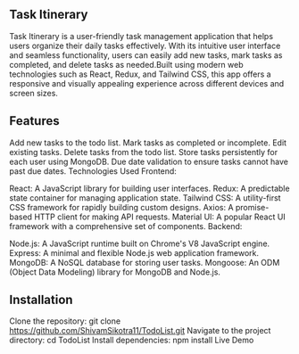 ## Task Itinerary
Task Itinerary is a user-friendly task management application that helps users organize their daily tasks effectively. With its intuitive user interface and seamless functionality, users can easily add new tasks, mark tasks as completed, and delete tasks as needed.Built using modern web technologies such as React, Redux, and Tailwind CSS, this app offers a responsive and visually appealing experience across different devices and screen sizes.

## Features
Add new tasks to the todo list.
Mark tasks as completed or incomplete.
Edit existing tasks.
Delete tasks from the todo list.
Store tasks persistently for each user using MongoDB.
Due date validation to ensure tasks cannot have past due dates.
Technologies Used
Frontend:

React: A JavaScript library for building user interfaces.
Redux: A predictable state container for managing application state.
Tailwind CSS: A utility-first CSS framework for rapidly building custom designs.
Axios: A promise-based HTTP client for making API requests.
Material UI: A popular React UI framework with a comprehensive set of components.
Backend:

Node.js: A JavaScript runtime built on Chrome's V8 JavaScript engine.
Express: A minimal and flexible Node.js web application framework.
MongoDB: A NoSQL database for storing user tasks.
Mongoose: An ODM (Object Data Modeling) library for MongoDB and Node.js.

## Installation
Clone the repository:
git clone https://github.com/ShivamSikotra11/TodoList.git
Navigate to the project directory:
cd TodoList
Install dependencies:
npm install
Live Demo
